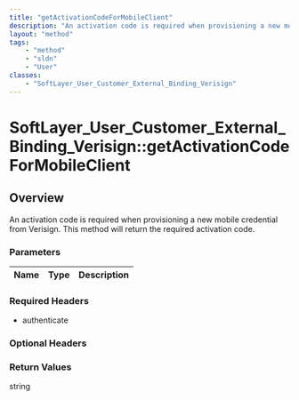 ```yaml
---
title: "getActivationCodeForMobileClient"
description: "An activation code is required when provisioning a new mobile credential from Verisign.  This method will return the req... "
layout: "method"
tags:
    - "method"
    - "sldn"
    - "User"
classes:
    - "SoftLayer_User_Customer_External_Binding_Verisign"
---
```

# SoftLayer_User_Customer_External_Binding_Verisign::getActivationCodeForMobileClient
## Overview 
An activation code is required when provisioning a new mobile credential from Verisign.  This method will return the required activation code. 

### Parameters 
|Name | Type | Description |
| --- | --- | --- |


### Required Headers
* authenticate

### Optional Headers

### Return Values
string

